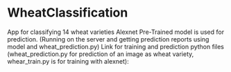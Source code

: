# WheatClassification
App for classifying 14 wheat varieties 
Alexnet Pre-Trained model is used for prediction. (Running on the server and getting prediction reports using model and wheat_prediction.py)
Link for training and prediction python files (wheat_prediction.py for prediction of an image as wheat variety, whear_train.py is for training with alexnet): 
